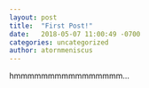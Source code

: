 ```yaml
---
layout: post
title:  "First Post!"
date:   2018-05-07 11:00:49 -0700
categories: uncategorized
author: atornmeniscus
---
```

hmmmmmmmmmmmmmmmm...
